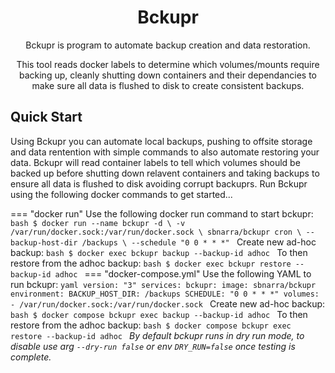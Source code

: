 <h1 align="center">
  Bckupr
</h1>

<p align="center">
Bckupr is program to automate backup creation and data restoration.
</p>
<p align="center">
This tool reads docker labels to determine which volumes/mounts require backing up, cleanly shutting down containers and their dependancies to make sure all data is flushed to disk to create consistent backups.
</p>

## Quick Start

Using Bckupr you can automate local backups, pushing to offsite storage and data rentention with simple commands to also automate restoring your data. Bckupr will read container labels to tell which volumes should be backed up before shutting down relavent containers and taking backups to ensure all data is flushed to disk avoiding corrupt backuprs. Run Bckupr using the following docker commands to get started...

=== "docker run"
    Use the following docker run command to start bckupr:
    ```bash
    $ docker run --name bckupr -d \
        -v /var/run/docker.sock:/var/run/docker.sock \
        sbnarra/bckupr cron \
        --backup-host-dir /backups \
        --schedule "0 0 * * *"
    ```
    Create new ad-hoc backup:
    ```bash
    $ docker exec bckupr backup --backup-id adhoc
    ```
    To then restore from the adhoc backup:
    ```bash
    $ docker exec bckupr restore --backup-id adhoc
    ```
=== "docker-compose.yml"
    Use the following YAML to run bckupr:
    ```yaml
    version: "3"
    services:
      bckupr:
        image: sbnarra/bckupr
        environment:
          BACKUP_HOST_DIR: /backups
          SCHEDULE: "0 0 * * *"
        volumes:
          - /var/run/docker.sock:/var/run/docker.sock
    ```
    Create new ad-hoc backup:
    ```bash
    $ docker compose bckupr exec backup --backup-id adhoc
    ```
    To then restore from the adhoc backup:
    ```bash
    $ docker compose bckupr exec restore --backup-id adhoc
    ```
_By default bckupr runs in dry run mode, to disable use arg `--dry-run false` or env `DRY_RUN=false` once testing is complete._